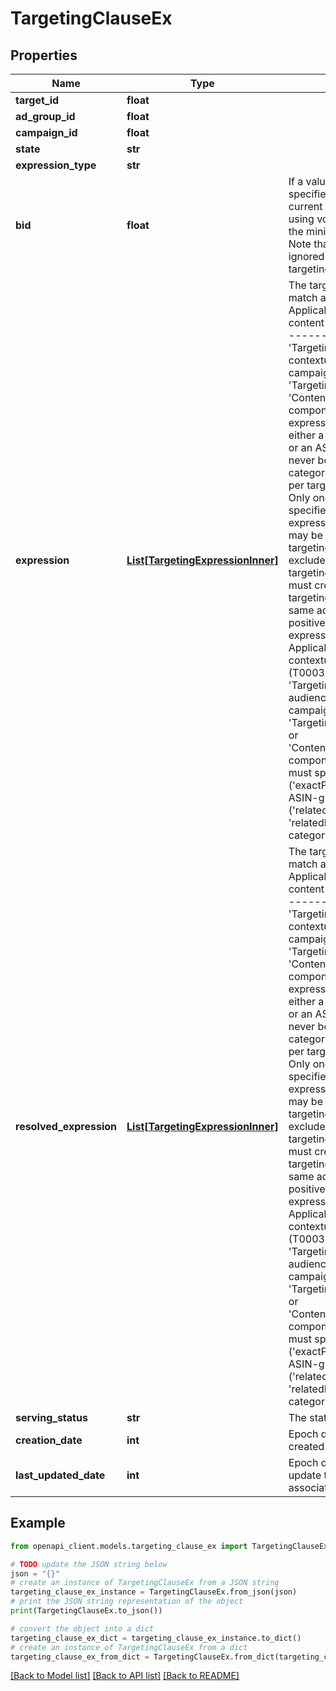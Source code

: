 # TargetingClauseEx


## Properties

Name | Type | Description | Notes
------------ | ------------- | ------------- | -------------
**target_id** | **float** |  | [optional] 
**ad_group_id** | **float** |  | [optional] 
**campaign_id** | **float** |  | [optional] 
**state** | **str** |  | [optional] 
**expression_type** | **str** |  | [optional] 
**bid** | **float** | If a value for &#x60;bid&#x60; is specified, it overrides the current adGroup bid. When using vcpm costType. $1 is the minimum bid for vCPM. Note that this field is ignored for negative targeting clauses. | [optional] 
**expression** | [**List[TargetingExpressionInner]**](TargetingExpressionInner.md) | The targeting expression to match against.  ------- Applicable to contextual or content targeting (T00020) ------- * A &#39;TargetingExpression&#39; in a contextual targeting campaign can contain &#39;TargetingPredicate&#39; or &#39;ContentTargetingPredicate&#39; components. * Contextual expressions must specify either a category predicate or an ASIN predicate, but never both. * Only one category may be specified per targeting expression. * Only one brand may be specified per targeting expression. * Only one asin may be specified per targeting expression. * To exclude a brand from a targeting expression you must create a negative targeting expression in the same ad group as the positive targeting expression.  ------- Applicable to audiences or contextual targeting (T00030) ------- * A &#39;TargetingExpression&#39; in a audiences or contextual campaign can contain &#39;TargetingPredicateNested&#39; or &#39;ContentTargetingPredicate&#39; components. * Expressions must specify ASIN-grain (&#39;exactProduct&#39;), manual ASIN-grain (&#39;relatedProducts&#39; or &#39;relatedProducts&#39;), or category-grain targeting. | [optional] 
**resolved_expression** | [**List[TargetingExpressionInner]**](TargetingExpressionInner.md) | The targeting expression to match against.  ------- Applicable to contextual or content targeting (T00020) ------- * A &#39;TargetingExpression&#39; in a contextual targeting campaign can contain &#39;TargetingPredicate&#39; or &#39;ContentTargetingPredicate&#39; components. * Contextual expressions must specify either a category predicate or an ASIN predicate, but never both. * Only one category may be specified per targeting expression. * Only one brand may be specified per targeting expression. * Only one asin may be specified per targeting expression. * To exclude a brand from a targeting expression you must create a negative targeting expression in the same ad group as the positive targeting expression.  ------- Applicable to audiences or contextual targeting (T00030) ------- * A &#39;TargetingExpression&#39; in a audiences or contextual campaign can contain &#39;TargetingPredicateNested&#39; or &#39;ContentTargetingPredicate&#39; components. * Expressions must specify ASIN-grain (&#39;exactProduct&#39;), manual ASIN-grain (&#39;relatedProducts&#39; or &#39;relatedProducts&#39;), or category-grain targeting. | [optional] 
**serving_status** | **str** | The status of the target. | [optional] 
**creation_date** | **int** | Epoch date the target was created. | [optional] 
**last_updated_date** | **int** | Epoch date of the last update to any property associated with the target. | [optional] 

## Example

```python
from openapi_client.models.targeting_clause_ex import TargetingClauseEx

# TODO update the JSON string below
json = "{}"
# create an instance of TargetingClauseEx from a JSON string
targeting_clause_ex_instance = TargetingClauseEx.from_json(json)
# print the JSON string representation of the object
print(TargetingClauseEx.to_json())

# convert the object into a dict
targeting_clause_ex_dict = targeting_clause_ex_instance.to_dict()
# create an instance of TargetingClauseEx from a dict
targeting_clause_ex_from_dict = TargetingClauseEx.from_dict(targeting_clause_ex_dict)
```
[[Back to Model list]](../README.md#documentation-for-models) [[Back to API list]](../README.md#documentation-for-api-endpoints) [[Back to README]](../README.md)


